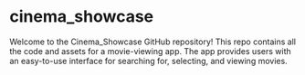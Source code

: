 # cinema_showcase
Welcome to the Cinema_Showcase GitHub repository! This repo contains all the code and assets for a movie-viewing app. The app provides users with an easy-to-use interface for searching for, selecting, and viewing movies.
